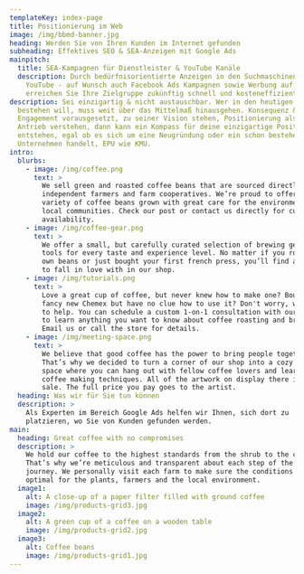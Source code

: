 ```yaml
---
templateKey: index-page
title: Positionierung im Web
image: /img/bbmd-banner.jpg
heading: Werden Sie von Ihren Kunden im Internet gefunden
subheading: Effektives SEO & SEA-Anzeigen mit Google Ads
mainpitch:
  title: SEA-Kampagnen für Dienstleister & YouTube Kanäle
  description: Durch bedürfnisorientierte Anzeigen in den Suchmaschinen Google &
    YouTube - auf Wunsch auch Facebook Ads Kampagnen sowie Werbung auf Amazon -
    erreichen Sie Ihre Zielgruppe zukünftig schnell und kosteneffizient.
description: Sei einzigartig & nicht austauschbar. Wer in den heutigen Märkten
  bestehen will, muss weit über das Mittelmaß hinausgehen. Konsequenz &
  Engagement vorausgesetzt, zu seiner Vision stehen, Positionierung als inneren
  Antrieb verstehen, dann kann ein Kompass für deine einzigartige Positionierung
  entstehen, egal ob es sich um eine Neugründung oder ein schon bestehendes
  Unternehmen handelt, EPU wie KMU.
intro:
  blurbs:
    - image: /img/coffee.png
      text: >
        We sell green and roasted coffee beans that are sourced directly from
        independent farmers and farm cooperatives. We’re proud to offer a
        variety of coffee beans grown with great care for the environment and
        local communities. Check our post or contact us directly for current
        availability.
    - image: /img/coffee-gear.png
      text: >
        We offer a small, but carefully curated selection of brewing gear and
        tools for every taste and experience level. No matter if you roast your
        own beans or just bought your first french press, you’ll find a gadget
        to fall in love with in our shop.
    - image: /img/tutorials.png
      text: >
        Love a great cup of coffee, but never knew how to make one? Bought a
        fancy new Chemex but have no clue how to use it? Don't worry, we’re here
        to help. You can schedule a custom 1-on-1 consultation with our baristas
        to learn anything you want to know about coffee roasting and brewing.
        Email us or call the store for details.
    - image: /img/meeting-space.png
      text: >
        We believe that good coffee has the power to bring people together.
        That’s why we decided to turn a corner of our shop into a cozy meeting
        space where you can hang out with fellow coffee lovers and learn about
        coffee making techniques. All of the artwork on display there is for
        sale. The full price you pay goes to the artist.
  heading: Was wir für Sie tun können
  description: >
    Als Experten im Bereich Google Ads helfen wir Ihnen, sich dort zu
    platzieren, wo Sie von Kunden gefunden werden.
main:
  heading: Great coffee with no compromises
  description: >
    We hold our coffee to the highest standards from the shrub to the cup.
    That’s why we’re meticulous and transparent about each step of the coffee’s
    journey. We personally visit each farm to make sure the conditions are
    optimal for the plants, farmers and the local environment.
  image1:
    alt: A close-up of a paper filter filled with ground coffee
    image: /img/products-grid3.jpg
  image2:
    alt: A green cup of a coffee on a wooden table
    image: /img/products-grid2.jpg
  image3:
    alt: Coffee beans
    image: /img/products-grid1.jpg
---
```

